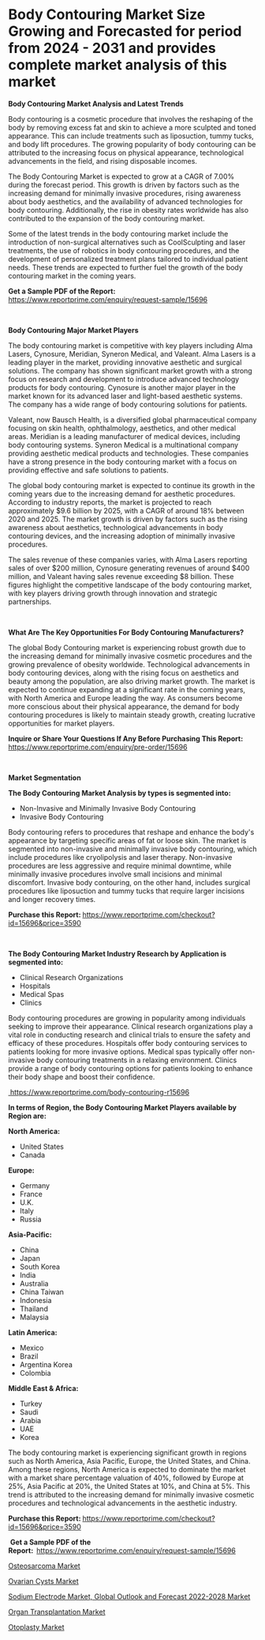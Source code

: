 <p><h1>Body Contouring Market Size Growing and Forecasted for period from 2024 - 2031 and provides complete market analysis of this market</h1></p><p><strong>Body Contouring Market Analysis and Latest Trends</strong></p>
<p><p>Body contouring is a cosmetic procedure that involves the reshaping of the body by removing excess fat and skin to achieve a more sculpted and toned appearance. This can include treatments such as liposuction, tummy tucks, and body lift procedures. The growing popularity of body contouring can be attributed to the increasing focus on physical appearance, technological advancements in the field, and rising disposable incomes.</p><p>The Body Contouring Market is expected to grow at a CAGR of 7.00% during the forecast period. This growth is driven by factors such as the increasing demand for minimally invasive procedures, rising awareness about body aesthetics, and the availability of advanced technologies for body contouring. Additionally, the rise in obesity rates worldwide has also contributed to the expansion of the body contouring market.</p><p>Some of the latest trends in the body contouring market include the introduction of non-surgical alternatives such as CoolSculpting and laser treatments, the use of robotics in body contouring procedures, and the development of personalized treatment plans tailored to individual patient needs. These trends are expected to further fuel the growth of the body contouring market in the coming years.</p></p>
<p><strong>Get a Sample PDF of the Report:&nbsp;</strong> <a href="https://www.reportprime.com/enquiry/request-sample/15696">https://www.reportprime.com/enquiry/request-sample/15696</a></p>
<p>&nbsp;</p>
<p><strong>Body Contouring Major Market Players</strong></p>
<p><p>The body contouring market is competitive with key players including Alma Lasers, Cynosure, Meridian, Syneron Medical, and Valeant. Alma Lasers is a leading player in the market, providing innovative aesthetic and surgical solutions. The company has shown significant market growth with a strong focus on research and development to introduce advanced technology products for body contouring. Cynosure is another major player in the market known for its advanced laser and light-based aesthetic systems. The company has a wide range of body contouring solutions for patients.</p><p>Valeant, now Bausch Health, is a diversified global pharmaceutical company focusing on skin health, ophthalmology, aesthetics, and other medical areas. Meridian is a leading manufacturer of medical devices, including body contouring systems. Syneron Medical is a multinational company providing aesthetic medical products and technologies. These companies have a strong presence in the body contouring market with a focus on providing effective and safe solutions to patients.</p><p>The global body contouring market is expected to continue its growth in the coming years due to the increasing demand for aesthetic procedures. According to industry reports, the market is projected to reach approximately $9.6 billion by 2025, with a CAGR of around 18% between 2020 and 2025. The market growth is driven by factors such as the rising awareness about aesthetics, technological advancements in body contouring devices, and the increasing adoption of minimally invasive procedures.</p><p>The sales revenue of these companies varies, with Alma Lasers reporting sales of over $200 million, Cynosure generating revenues of around $400 million, and Valeant having sales revenue exceeding $8 billion. These figures highlight the competitive landscape of the body contouring market, with key players driving growth through innovation and strategic partnerships.</p></p>
<p>&nbsp;</p>
<p><strong>What Are The Key Opportunities For Body Contouring Manufacturers?</strong></p>
<p><p>The global Body Contouring market is experiencing robust growth due to the increasing demand for minimally invasive cosmetic procedures and the growing prevalence of obesity worldwide. Technological advancements in body contouring devices, along with the rising focus on aesthetics and beauty among the population, are also driving market growth. The market is expected to continue expanding at a significant rate in the coming years, with North America and Europe leading the way. As consumers become more conscious about their physical appearance, the demand for body contouring procedures is likely to maintain steady growth, creating lucrative opportunities for market players.</p></p>
<p><strong>Inquire or Share Your Questions If Any Before Purchasing This Report:</strong> <a href="https://www.reportprime.com/enquiry/pre-order/15696">https://www.reportprime.com/enquiry/pre-order/15696</a></p>
<p>&nbsp;</p>
<p><strong>Market Segmentation</strong></p>
<p><strong>The Body Contouring Market Analysis by types is segmented into:</strong></p>
<p><ul><li>Non-Invasive and Minimally Invasive Body Contouring</li><li>Invasive Body Contouring</li></ul></p>
<p><p>Body contouring refers to procedures that reshape and enhance the body's appearance by targeting specific areas of fat or loose skin. The market is segmented into non-invasive and minimally invasive body contouring, which include procedures like cryolipolysis and laser therapy. Non-invasive procedures are less aggressive and require minimal downtime, while minimally invasive procedures involve small incisions and minimal discomfort. Invasive body contouring, on the other hand, includes surgical procedures like liposuction and tummy tucks that require larger incisions and longer recovery times.</p></p>
<p><strong>Purchase this Report:&nbsp;</strong><a href="https://www.reportprime.com/checkout?id=15696&price=3590">https://www.reportprime.com/checkout?id=15696&price=3590</a></p>
<p>&nbsp;</p>
<p><strong>The Body Contouring Market Industry Research by Application is segmented into:</strong></p>
<p><ul><li>Clinical Research Organizations</li><li>Hospitals</li><li>Medical Spas</li><li>Clinics</li></ul></p>
<p><p>Body contouring procedures are growing in popularity among individuals seeking to improve their appearance. Clinical research organizations play a vital role in conducting research and clinical trials to ensure the safety and efficacy of these procedures. Hospitals offer body contouring services to patients looking for more invasive options. Medical spas typically offer non-invasive body contouring treatments in a relaxing environment. Clinics provide a range of body contouring options for patients looking to enhance their body shape and boost their confidence.</p></p>
<p><a href="https://www.reportprime.com/body-contouring-r15696">&nbsp;https://www.reportprime.com/body-contouring-r15696</a></p>
<p><strong>In terms of Region, the Body Contouring Market Players available by Region are:</strong></p>
<p>
    <p> <strong> North America: </strong>
        <ul>
            <li>United States</li>
            <li>Canada</li>
        </ul>
        </p> 
    <p> <strong> Europe: </strong>
        <ul>
            <li>Germany</li>
            <li>France</li>
            <li>U.K.</li>
            <li>Italy</li>
            <li>Russia</li>
        </ul>
        </p> 
    <p> <strong> Asia-Pacific: </strong>
        <ul>
            <li>China</li>
            <li>Japan</li>
            <li>South Korea</li>
            <li>India</li>
            <li>Australia</li>
            <li>China Taiwan</li>
            <li>Indonesia</li>
            <li>Thailand</li>
            <li>Malaysia</li>
        </ul>
        </p> 
    <p> <strong> Latin America: </strong>
        <ul>
            <li>Mexico</li>
            <li>Brazil</li>
            <li>Argentina Korea</li>
            <li>Colombia</li>
        </ul>
        </p> 
    <p> <strong> Middle East & Africa: </strong>
        <ul>
            <li>Turkey</li>
            <li>Saudi</li>
            <li>Arabia</li>
            <li>UAE</li>
            <li>Korea</li>
        </ul>
    </p>
    </p>
<p><p>The body contouring market is experiencing significant growth in regions such as North America, Asia Pacific, Europe, the United States, and China. Among these regions, North America is expected to dominate the market with a market share percentage valuation of 40%, followed by Europe at 25%, Asia Pacific at 20%, the United States at 10%, and China at 5%. This trend is attributed to the increasing demand for minimally invasive cosmetic procedures and technological advancements in the aesthetic industry.</p></p>
<p><strong>Purchase this Report: </strong><a href="https://www.reportprime.com/checkout?id=15696&price=3590">https://www.reportprime.com/checkout?id=15696&price=3590</a></p>
<p>&nbsp;<strong>Get a Sample PDF of the Report:&nbsp;&nbsp;</strong><a href="https://www.reportprime.com/enquiry/request-sample/15696">https://www.reportprime.com/enquiry/request-sample/15696</a></p>
<p><strong></strong></p>
<p><p><a href="https://github.com/ranaacryptoaddmin/Market-Research-Report-List-1/blob/main/osteosarcoma-market.md">Osteosarcoma Market</a></p><p><a href="https://github.com/gulaimolin/Market-Research-Report-List-6/blob/main/ovarian-cysts-market.md">Ovarian Cysts Market</a></p><p><a href="https://issuu.com/reportprime-2/docs/sodium-electrode-market-global-outl_1cb0e4abe6dfec">Sodium Electrode Market, Global Outlook and Forecast 2022-2028 Market</a></p><p><a href="https://github.com/jadenRaynor/Market-Research-Report-List-1/blob/main/organ-transplantation-market.md">Organ Transplantation Market</a></p><p><a href="https://github.com/RoccoManning/Market-Research-Report-List-6/blob/main/otoplasty-market.md">Otoplasty Market</a></p></p>
